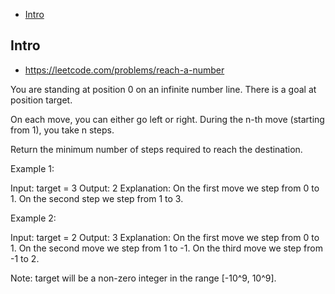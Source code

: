 - [Intro](#intro)

## Intro

- https://leetcode.com/problems/reach-a-number


You are standing at position 0 on an infinite number line.  There is a goal at position target.

On each move, you can either go left or right.  During the n-th move (starting from 1), you take n steps.

Return the minimum number of steps required to reach the destination.

Example 1:

Input: target = 3
Output: 2
Explanation:
On the first move we step from 0 to 1.
On the second step we step from 1 to 3.

Example 2:

Input: target = 2
Output: 3
Explanation:
On the first move we step from 0 to 1.
On the second move we step  from 1 to -1.
On the third move we step from -1 to 2.

Note:
target will be a non-zero integer in the range [-10^9, 10^9].
